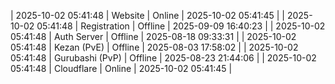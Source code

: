 | 2025-10-02 05:41:48 | Website | Online | 2025-10-02 05:41:45 |
| 2025-10-02 05:41:48 | Registration | Offline | 2025-09-09 16:40:23 |
| 2025-10-02 05:41:48 | Auth Server | Offline | 2025-08-18 09:33:31 |
| 2025-10-02 05:41:48 | Kezan (PvE) | Offline | 2025-08-03 17:58:02 |
| 2025-10-02 05:41:48 | Gurubashi (PvP) | Offline | 2025-08-23 21:44:06 |
| 2025-10-02 05:41:48 | Cloudflare | Online | 2025-10-02 05:41:45 |
